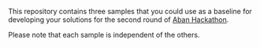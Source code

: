 This repository contains three samples that you could use as a baseline for developing your solutions for the second
round of [Aban Hackathon](https://hackathon.ps752justice.com/).

Please note that each sample is independent of the others.
